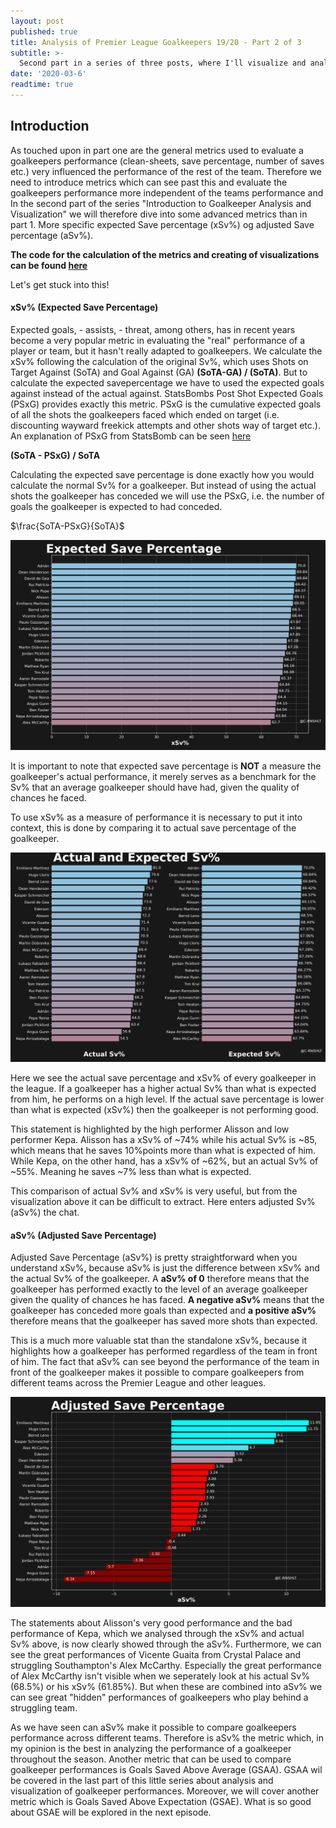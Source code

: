 ```yaml
---
layout: post
published: true
title: Analysis of Premier League Goalkeepers 19/20 - Part 2 of 3
subtitle: >-
  Second part in a series of three posts, where I'll visualize and analyse the goalkeepers performance in the Premier League
date: '2020-03-6'
readtime: true
---
```

## Introduction

As touched upon in part one are the general metrics used to evaluate a goalkeepers performance (clean-sheets, save percentage, number of saves etc.) very influenced the performance of the rest of the team. Therefore we need to introduce metrics which can see past this and evaluate the goalkeepers performance more independent of the teams performance and  
In the second part of the series "Introduction to Goalkeeper Analysis and Visualization" we will therefore dive into some advanced metrics than in part 1. More specific expected Save percentage (xSv%) og adjusted Save percentage (aSv%).


**The code for the calculation of the metrics and creating of visualizations can be found [here](https://github.com/C-RNSHLT/football_analysis/blob/master/Goalkeepers%202019-2020/beginner_Visualizing_Goalkeeper_Performance_2_3.ipynb)**

Let's get stuck into this!


#### xSv% (Expected Save Percentage)

Expected goals, - assists, - threat, among others, has in recent years become a very popular metric in evaluating the "real" performance of a player or team, but it hasn't really adapted to goalkeepers. 
We calculate the xSv% following the calculation of the original Sv%, which uses Shots on Target Against (SoTA) and Goal Against (GA) **(SoTA-GA) / (SoTA)**. But to calculate the expected savepercentage we have to used the expected goals against instead of the actual against. StatsBombs Post Shot Expected Goals (PSxG) provides exactly this metric. PSxG is the cumulative expected goals of all the shots the goalkeepers faced which ended on target (i.e. discounting wayward freekick attempts and other shots way of target etc.). An explanation of PSxG from StatsBomb can be seen [here](https://statsbomb.com/2018/11/a-new-way-to-measure-keepers-shot-stopping-post-shot-expected-goals/)

**(SoTA - PSxG) / SoTA**

Calculating the expected save percentage is done exactly how you would calculate the normal Sv% for a goalkeeper. But instead of using the actual shots the goalkeeper has conceded we will use the PSxG, i.e. the number of goals the goalkeeper is expected to had conceded.

$\frac{SoTA-PSxG}{SoTA}$

![alt text](/img/EPL_xSv_barh.png "xSv%")

It is important to note that expected save percentage is **NOT** a measure the goalkeeper's actual performance, it merely serves as a benchmark for the Sv% that an average goalkeeper should have had, given the quality of chances he faced.

To use xSv% as a measure of performance it is necessary to put it into context, this is done by comparing it to actual save percentage of the goalkeeper.


![alt text](/img/EPL_actualSv_xSv_barh.png "actual vs xSv%")

Here we see the actual save percentage and xSv% of every goalkeeper in the league. If a goalkeeper has a higher actual Sv% than what is expected from him, he performs on a high level. If the actual save percentage is lower than what is expected (xSv%) then the goalkeeper is not performing good.

This statement is highlighted by the high performer Alisson and low performer Kepa.
Alisson has a xSv% of ~74% while his actual Sv% is ~85, which means that he saves 10%points more than what is expected of him. While Kepa, on the other hand, has a xSv% of ~62%, but an actual Sv% of ~55%. Meaning he saves ~7% less than what is expected.

This comparison of actual Sv% and xSv% is very useful, but from the visualization above it can be difficult to extract. Here enters adjusted Sv% (aSv%) the chat.

#### aSv% (Adjusted Save Percentage)

Adjusted Save Percentage (aSv%) is pretty straightforward when you understand xSv%, because aSv% is just the difference between xSv% and the actual Sv% of the goalkeeper. A **aSv% of 0** therefore means that the goalkeeper has performed exactly to the level of an average goalkeeper given the quality of chances he has faced. **A negative aSv%** means that the goalkeeper has conceded more goals than expected and **a positive aSv%** therefore means that the goalkeeper has saved more shots than expected.

This is a much more valuable stat than the standalone xSv%, because it highlights how a goalkeeper has performed regardless of the team in front of him. The fact that aSv% can see beyond the performance of the team in front of the goalkeeper makes it possible to compare goalkeepers from different teams across the Premier League and other leagues.

![alt text](/img/EPL_aSv_barh.png "aSv%")

The statements about Alisson's very good performance and the bad performance of Kepa, which we analysed through the xSv% and actual Sv% above, is now clearly showed through the aSv%.
Furthermore, we can see the great performances of Vicente Guaita from Crystal Palace and struggling Southampton's Alex McCarthy. Especially the great performance of Alex McCarthy isn't visible when we seperately look at his actual Sv% (68.5%) or his xSv% (61.85%). But when these are combined into aSv% we can see great "hidden" performances of goalkeepers who play behind a struggling team.

As we have seen can aSv% make it possible to compare goalkeepers performance across different teams. Therefore is aSv% the metric which, in my opinion is the best in analyzing the performance of a goalkeeper throughout the season. Another metric that can be used to compare goalkeeper performances is Goals Saved Above Average (GSAA). GSAA wil be covered in the last part of this little series about analysis and visualization of goalkeeper performances. Moreover, we will cover another metric which is Goals Saved Above Expectation (GSAE). What is so good about GSAE will be explored in the next episode.





